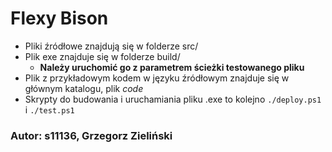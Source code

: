 # Flexy Bison

* Pliki źródłowe znajdują się w folderze src/
* Plik exe znajduje się w folderze build/
    * **Należy uruchomić go z parametrem ścieżki testowanego pliku**
* Plik z przykładowym kodem w języku źródłowym znajduje się w głównym katalogu, plik *code*
* Skrypty do budowania i uruchamiania pliku .exe to kolejno `./deploy.ps1` i `./test.ps1`

### Autor: s11136, Grzegorz Zieliński

